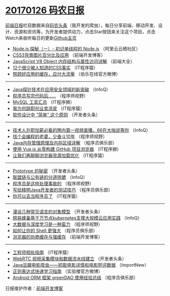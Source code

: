 # [20170126 码农日报](26.md)

[前端日报](https://qdkfweb.cn/c/news)栏目数据来自[码农头条](https://toutiao.qdkfweb.cn/)（我开发的爬虫），每日分享前端、移动开发、设计、资源和资讯等，为开发者提供动力，点击Star按钮来关注这个项目，点击Watch来收听每日的更新[Github主页](https://github.com/kujian/frontendDaily)
* [Node.js 探秘（一）- 初识单线程的 Node.js](https://toutiao.qdkfweb.cn/23702.html) （阿里云云栖社区）
* [CSS3背景图片百分比及应用](https://toutiao.qdkfweb.cn/23749.html) （前端开发博客）
* [JavaScript V8 Object 内存结构与属性访问详解](https://toutiao.qdkfweb.cn/23698.html) （前端大全）
* [12个很少被人知道的CSS事实](https://toutiao.qdkfweb.cn/23718.html) （IT程序猿）
* [照顾好应用的缓存，应付大流量](https://toutiao.qdkfweb.cn/23760.html) （伯乐在线官方微博）

***
* [Java探针技术在应用安全领域的新突破](https://toutiao.qdkfweb.cn/23675.html) （InfoQ）
* [程序员写完代码后&#8230;&#8230;](https://toutiao.qdkfweb.cn/23732.html) （程序师视野）
* [MySQL 工具汇总](https://toutiao.qdkfweb.cn/23744.html) （IT程序狮）
* [我为何辞职创业卖凉皮](https://toutiao.qdkfweb.cn/23719.html) （IT程序猿）
* [软件设计中 “简单” 这个原则](https://toutiao.qdkfweb.cn/23762.html) （开发者头条）

***
* [技术人升职加薪必看的圈内第一视频直播，66在大咖说等你](https://toutiao.qdkfweb.cn/23676.html) （InfoQ）
* [找个会编程的老婆，少奋斗10年](https://toutiao.qdkfweb.cn/23733.html) （程序师视野）
* [Java内存管理原理及内存区域详解](https://toutiao.qdkfweb.cn/23704.html) （程序员俱乐部）
* [使用 Vue.js 从零构建 GitHub 项目浏览器](https://toutiao.qdkfweb.cn/23745.html) （IT程序狮）
* [让我们再聊聊浏览器资源加载优化](https://toutiao.qdkfweb.cn/23720.html) （IT程序猿）

***
* [Prototype 的秘密](https://toutiao.qdkfweb.cn/23763.html) （开发者头条）
* [联盟链与公有链的分道扬镳](https://toutiao.qdkfweb.cn/23677.html) （InfoQ）
* [程序员是这样处理事故的](https://toutiao.qdkfweb.cn/23734.html) （程序师视野）
* [写给精明Java开发者的测试技巧](https://toutiao.qdkfweb.cn/23705.html) （程序员俱乐部）
* [你可以去当程序员了](https://toutiao.qdkfweb.cn/23721.html) （IT程序猿）

***
* [漫谈几种常见语言的对象模型](https://toutiao.qdkfweb.cn/23764.html) （开发者头条）
* [网易蜂巢基于万节点kubernetes支撑大规模云应用实践](https://toutiao.qdkfweb.cn/23678.html) （InfoQ）
* [大数据与深度学习是一种蛮力](https://toutiao.qdkfweb.cn/23735.html) （程序师视野）
* [如何让你的 Shell 更强大](https://toutiao.qdkfweb.cn/23706.html) （程序员俱乐部）
* [浏览器的协商缓存与强缓存](https://toutiao.qdkfweb.cn/23750.html) （前端开发博客）

***
* [工程师相处指南](https://toutiao.qdkfweb.cn/23722.html) （IT程序猿）
* [WebRTC 视频采集模块和数据流水线建立](https://toutiao.qdkfweb.cn/23765.html) （开发者头条）
* [Java豆瓣电影爬虫——抓取电影详情和电影短评数据](https://toutiao.qdkfweb.cn/23680.html) （ImportNew）
* [正则表达式快速学习指南](https://toutiao.qdkfweb.cn/23736.html) （实验楼官方微博）
* [Android ORM 框架 greenDAO 使用经验总结](https://toutiao.qdkfweb.cn/23707.html) （程序员俱乐部）

日报维护作者：[前端开发博客](https://qdkfweb.cn/) 